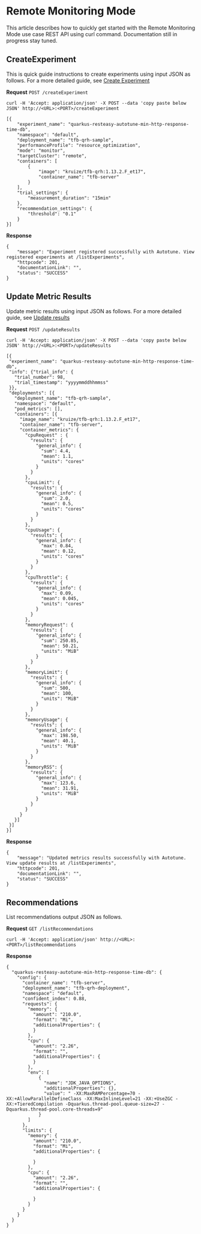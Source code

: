 # Remote Monitoring Mode

This article describes how to quickly get started with the Remote Monitoring Mode use case REST API using curl command.
Documentation still in progress stay tuned.

## CreateExperiment

This is quick guide instructions to create experiments using input JSON as follows. For a more detailed guide,
see [Create Experiment](/design/CreateExperiment.md)

**Request**
`POST /createExperiment`

`curl -H 'Accept: application/json' -X POST --data 'copy paste below JSON' http://<URL>:<PORT>/createExperiment`

```
[{
    "experiment_name": "quarkus-resteasy-autotune-min-http-response-time-db",
    "namespace": "default",
    "deployment_name": "tfb-qrh-sample",
    "performanceProfile": "resource_optimization",
    "mode": "monitor",
    "targetCluster": "remote",
    "containers": [
        {
            "image": "kruize/tfb-qrh:1.13.2.F_et17",
            "container_name": "tfb-server"
        }
    ],
    "trial_settings": {
        "measurement_duration": "15min"
    },
    "recommendation_settings": {
        "threshold": "0.1"
    }
}]
```

**Response**

```
{
    "message": "Experiment registered successfully with Autotune. View registered experiments at /listExperiments",
    "httpcode": 201,
    "documentationLink": "",
    "status": "SUCCESS"
}
```

## Update Metric Results

Update metric results using input JSON as follows. For a more detailed guide,
see [Update results](/design/UpdateResults.md)

**Request**
`POST /updateResults`

`curl -H 'Accept: application/json' -X POST --data 'copy paste below JSON' http://<URL>:<PORT>/updateResults`

```
[{
 "experiment_name": "quarkus-resteasy-autotune-min-http-response-time-db",
 "info": {"trial_info": {
   "trial_number": 98,
   "trial_timestamp": "yyyymmddhhmmss"
 }},
 "deployments": [{
   "deployment_name": "tfb-qrh-sample",
   "namespace": "default",
   "pod_metrics": [],
   "containers": [{
     "image_name": "kruize/tfb-qrh:1.13.2.F_et17",
     "container_name": "tfb-server",
     "container_metrics": {
       "cpuRequest" : {
         "results": {
           "general_info": {
             "sum": 4.4,
             "mean": 1.1,
             "units": "cores"
           }
         }
       },
       "cpuLimit": {
         "results": {
           "general_info": {
             "sum": 2.0,
             "mean": 0.5,
             "units": "cores"
           }
         }
       },
       "cpuUsage": {
         "results": {
           "general_info": {
             "max": 0.84,
             "mean": 0.12,
             "units": "cores"
           }
         }
       },
       "cpuThrottle": {
         "results": {
           "general_info": {
             "max": 0.09,
             "mean": 0.045,
             "units": "cores"
           }
         }
       },
       "memoryRequest": {
         "results": {
           "general_info": {
             "sum": 250.85,
             "mean": 50.21,
             "units": "MiB"
           }
         }
       },
       "memoryLimit": {
         "results": {
           "general_info": {
             "sum": 500,
             "mean": 100,
             "units": "MiB"
           }
         }
       },
       "memoryUsage": {
         "results": {
           "general_info": {
             "max": 198.50,
             "mean": 40.1,
             "units": "MiB"
           }
         }
       },
       "memoryRSS": {
         "results": {
           "general_info": {
             "max": 123.6,
             "mean": 31.91,
             "units": "MiB"
           }
         }
       }
     }
   }]
 }]
}]

```

**Response**

```
{
    "message": "Updated metrics results successfully with Autotune. View update results at /listExperiments",
    "httpcode": 201,
    "documentationLink": "",
    "status": "SUCCESS"
}
```

## Recommendations

List recommendations output JSON as follows.

**Request**
`GET /listRecommendations`

`curl -H 'Accept: application/json' http://<URL>:<PORT>/listRecommendations`

**Response**

```
{
  "quarkus-resteasy-autotune-min-http-response-time-db": {
    "config": {
      "container_name": "tfb-server",
      "deployment_name": "tfb-qrh-deployment",
      "namespace": "default",
      "confident_index": 0.88,
      "requests": {
        "memory": {
          "amount": "210.0",
          "format": "Mi",
          "additionalProperties": {
          }
        },
        "cpu": {
          "amount": "2.26",
          "format": "",
          "additionalProperties": {
          }
        },
        "env": [
            {
              "name": "JDK_JAVA_OPTIONS",
              "additionalProperties": {},
              "value": " -XX:MaxRAMPercentage=70 -XX:+AllowParallelDefineClass -XX:MaxInlineLevel=21 -XX:+UseZGC -XX:+TieredCompilation -Dquarkus.thread-pool.queue-size=27 -Dquarkus.thread-pool.core-threads=9"
            }
        ]
      },
      "limits": {
        "memory": {
          "amount": "210.0",
          "format": "Mi",
          "additionalProperties": {

          }
        },
        "cpu": {
          "amount": "2.26",
          "format": "",
          "additionalProperties": {

          }
        }
      }
    }
  }
}
```
